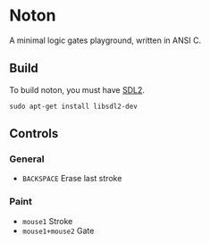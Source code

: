 # Noton

A minimal logic gates playground, written in ANSI C.

## Build

To build noton, you must have [SDL2](https://wiki.libsdl.org/).

```
sudo apt-get install libsdl2-dev
```

## Controls

### General

- `BACKSPACE` Erase last stroke

### Paint

- `mouse1` Stroke
- `mouse1+mouse2` Gate
